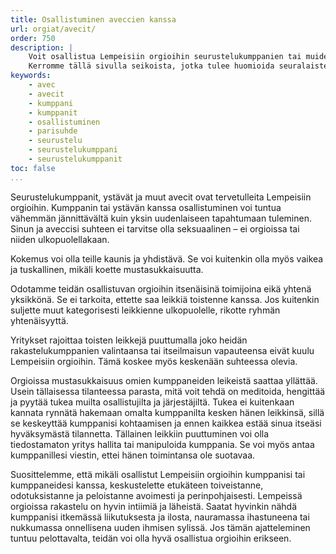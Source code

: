 ```yaml
---
title: Osallistuminen aveccien kanssa
url: orgiat/avecit/
order: 750
description: |
    Voit osallistua Lempeisiin orgioihin seurustelukumppanien tai muiden aveccien kanssa.
    Kerromme tällä sivulla seikoista, jotka tulee huomioida seuralaisten kanssa osallistuessa.
keywords:
    - avec
    - avecit
    - kumppani
    - kumppanit
    - osallistuminen
    - parisuhde
    - seurustelu
    - seurustelukumppani
    - seurustelukumppanit
toc: false
...
```

Seurustelukumppanit, ystävät ja muut avecit ovat tervetulleita Lempeisiin orgioihin.
Kumppanin tai ystävän kanssa osallistuminen voi tuntua vähemmän jännittävältä kuin yksin uudenlaiseen tapahtumaan tuleminen.
Sinun ja aveccisi suhteen ei tarvitse olla seksuaalinen – ei orgioissa tai niiden ulkopuolellakaan.

Kokemus voi olla teille kaunis ja yhdistävä.
Se voi kuitenkin olla myös vaikea ja tuskallinen, mikäli koette mustasukkaisuutta.

Odotamme teidän osallistuvan orgioihin itsenäisinä toimijoina eikä yhtenä yksikkönä.
Se ei tarkoita, ettette saa leikkiä toistenne kanssa.
Jos kuitenkin suljette muut kategorisesti leikkienne ulkopuolelle, rikotte ryhmän yhtenäisyyttä.

Yritykset rajoittaa toisten leikkejä puuttumalla joko heidän rakastelukumppanien valintaansa tai itseilmaisun vapauteensa eivät kuulu Lempeisiin orgioihin.
Tämä koskee myös keskenään suhteessa olevia.

Orgioissa mustasukkaisuus omien kumppaneiden leikeistä saattaa yllättää.
Usein tällaisessa tilanteessa parasta, mitä voit tehdä on meditoida, hengittää ja pyytää tukea muilta osallistujilta ja järjestäjiltä.
Tukea ei kuitenkaan kannata rynnätä hakemaan omalta kumppanilta kesken hänen leikkinsä, sillä se keskeyttää kumppanisi kohtaamisen ja ennen kaikkea estää sinua itseäsi hyväksymästä tilannetta.
Tällainen leikkiin puuttuminen voi olla tiedostamaton yritys hallita tai manipuloida kumppania.
Se voi myös antaa kumppanillesi viestin, ettei hänen toimintansa ole suotavaa.

Suosittelemme, että mikäli osallistut Lempeisiin orgioihin kumppanisi tai kumppaneidesi kanssa, keskustelette etukäteen toiveistanne, odotuksistanne ja peloistanne avoimesti ja perinpohjaisesti.
Lempeissä orgioissa rakastelu on hyvin intiimiä ja läheistä.
Saatat hyvinkin nähdä kumppanisi itkemässä liikutuksesta ja ilosta, nauramassa ihastuneena tai nukkumassa onnellisena uuden ihmisen sylissä.
Jos tämän ajatteleminen tuntuu pelottavalta, teidän voi olla hyvä osallistua orgioihin erikseen.
